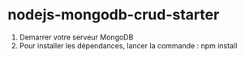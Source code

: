 # nodejs-mongodb-crud-starter
 
1. Demarrer votre serveur MongoDB
2. Pour installer les dépendances, lancer la commande : npm install